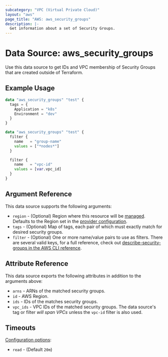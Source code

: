 ```yaml
---
subcategory: "VPC (Virtual Private Cloud)"
layout: "aws"
page_title: "AWS: aws_security_groups"
description: |-
  Get information about a set of Security Groups.
---
```


# Data Source: aws_security_groups

Use this data source to get IDs and VPC membership of Security Groups that are created outside of Terraform.

## Example Usage

```terraform
data "aws_security_groups" "test" {
  tags = {
    Application = "k8s"
    Environment = "dev"
  }
}
```

```terraform
data "aws_security_groups" "test" {
  filter {
    name   = "group-name"
    values = ["*nodes*"]
  }

  filter {
    name   = "vpc-id"
    values = [var.vpc_id]
  }
}
```

## Argument Reference

This data source supports the following arguments:

* `region` - (Optional) Region where this resource will be [managed](https://docs.aws.amazon.com/general/latest/gr/rande.html#regional-endpoints). Defaults to the Region set in the [provider configuration](https://registry.terraform.io/providers/hashicorp/aws/latest/docs#aws-configuration-reference).
* `tags` - (Optional) Map of tags, each pair of which must exactly match for desired security groups.
* `filter` - (Optional) One or more name/value pairs to use as filters. There are several valid keys, for a full reference, check out [describe-security-groups in the AWS CLI reference][1].

## Attribute Reference

This data source exports the following attributes in addition to the arguments above:

* `arns` - ARNs of the matched security groups.
* `id` - AWS Region.
* `ids` - IDs of the matches security groups.
* `vpc_ids` - VPC IDs of the matched security groups. The data source's tag or filter *will span VPCs* unless the `vpc-id` filter is also used.

[1]: https://docs.aws.amazon.com/cli/latest/reference/ec2/describe-security-groups.html

## Timeouts

[Configuration options](https://developer.hashicorp.com/terraform/language/resources/syntax#operation-timeouts):

- `read` - (Default `20m`)

